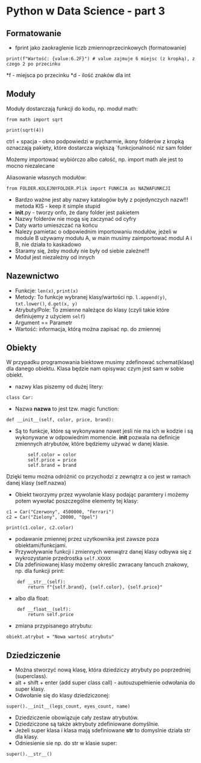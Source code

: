 # Python w Data Science - part 3
## Formatowanie
* fprint jako zaokraglenie liczb zmiennoprzecinkowych (formatowanie)
```
print(f"Wartość: {value:6.2F}") # value zajmuje 6 miejsc (z kropką), z czego 2 po przecinku
```
*f - miejsca po przecinku
*d - ilość znaków dla int

## Moduły

Moduły dostarczają funkcji do kodu, np. moduł math:
```
from math import sqrt

print(sqrt(4))
```
ctrl + spacja - okno podpowiedzi w pycharmie, ikony folderów z kropką oznaczają pakiety, które dostarcza większą 
`funkcjonalność niz sam folder

Możemy importować wybiórczo albo całość, np. import math ale jest to mocno niezalecane

Aliasowanie własnych modułów:
```
from FOLDER.KOLEJNYFOLDER.Plik import FUNKCJA as NAZWAFUNKCJI
```
- Bardzo ważne jest aby nazwy katalogów były z pojedynczych nazw!!! metoda KIS - keep it simple stupid
- __init__.py - tworzy onfo, że dany folder jest pakietem
- Nazwy folderów nie mogą się zaczynać od cyfry
- Daty warto umieszczać na końcu
- Nalezy pamietac o odpowiednim importowaniu modułów, jeżeli w module B używamy modułu A, w main musimy zaimportować
  modul A i B, nie działa to kaskadowo
- Staramy się, żeby moduły nie były od siebie zależne!!!
- Moduł jest niezależny od innych

## Nazewnictwo

- Funkcje: ```len(x)```, ```print(x)```
- Metody: To funkcje wybranej klasy/wartości np. ```l.append(y)```, ```txt.lower()```, ```d.get(x, y)```
- Atrybuty/Pole: To zmienne należące do klasy (czyli takie które definiujemy z użyciem ```self```)
- Argument == Parametr
- Wartość: informacja, którą można zapisać np. do zmiennej

## Obiekty

W przypadku programowania biektowe musimy zdefinować schemat(klasę) dla danego obiektu. Klasa będzie nam opisywac czym
jest sam w sobie obiekt.

* nazwy klas piszemy od dużej litery:
```
class Car:
```
* Nazwa __nazwa__ to jest tzw. magic function:
```
def __init__(self, color, price, brand):
```
* Są to funkcje, które są wykonywane nawet jesli nie ma ich w kodzie i są wykonywane w odpowiednim momencie. __init__ 
  pozwala na definicje zmiennych atrybutów, które będziemy używać w danej klasie.
```
        self.color = color
        self.price = price
        self.brand = brand   
```
Dzięki temu można odróżnić co przychodzi z zewnątrz a co jest w ramach danej klasy (self.nazwa)

- Obiekt tworzymy przez wywolanie klasy podając paramtery i możemy potem wywołać poszczególne elementy tej klasy:
```
c1 = Car("Czerwony", 4500000, "Ferrari")
c2 = Car("Zielony", 20000, "Opel")

print(c1.color, c2.color)
```
- podawanie zmiennej przez uzytkownika jest zawsze poza obiektami/funkcjami.
- Przywoływanie funkcji i zmiennych wenwątrz danej klasy odbywa się z wykrozystanie przedrostka ```self.XXXXX```
- Dla zdefiniowanej klasy możemy określic zwracany łancuch znakowy, np. dla funkcji print:
```
    def __str__(self):
        return f"{self.brand}, {self.color}, {self.price}"
```
- albo dla float:
```
    def __float__(self):
        return self.price
```
- zmiana przypisanego atrybutu:
```
obiekt.atrybut = "Nowa wartość atrybutu"
```
## Dziedziczenie

- Można stworzyć nową klasę, która dziedziczy atrybuty po poprzedniej (superclass).
- alt + shift + enter (add super class call) - autouzupełnienie odwołania do super klasy.
- Odwołanie się do klasy dziedziczonej:
```
super().__init__(legs_count, eyes_count, name)
```
- Dziedziczenie obowiązuje cały zestaw atrybutów.
- Dziedziczone są także aktrybuty zdefiniowane domyślnie.
- Jeżeli super klasa i klasa mają sdefiniowane __str__ to domyslnie działa str dla klasy.
- Odniesienie sie np. do str w klasie super:
```
super().__str__()
```